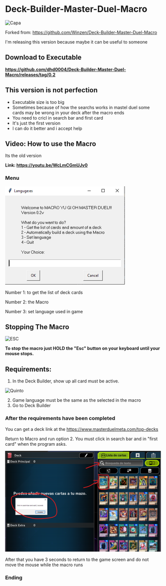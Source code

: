 # Deck-Builder-Master-Duel-Macro
![Capa](https://img.konami.com/yugioh/masterduel/images/logo.png)

Forked from: 
https://github.com/Winzen/Deck-Builder-Master-Duel-Macro

I'm releasing this version because maybe it can be useful to someone
## Download to Executable

**https://github.com/dhd0004/Deck-Builder-Master-Duel-Macro/releases/tag/0.2**

## **This version is not perfection**

- Executable size is too big 
- Sometimes because of how the searchs works in mastel duel some cards may be wrong in your deck after the macro ends
- You need to cricl in search bar and first card
- It's just the first version
- I can do it better and i accept help

## Video: How to use the Macro
Its the old version

**Link: https://youtu.be/WcLmCGmUJv0**
### Menu
![](img/2022-04-10-19-48-20.png)

Number 1: to get the list of deck cards

Number 2: the Macro

Number 3: set language used in game

## **Stopping The Macro**

![ESC](https://www.wambooli.com/blog/wp-content/uploads/2016/10/Escape-key.jpg)

**To stop the macro just HOLD the "Esc" button on your keyboard until your mouse stops.**

## **Requirements:**

1. In the Deck Builder, show up all card must be active.

![Quinto](https://cdn.discordapp.com/attachments/341613211478392833/960986980840271942/unknown.png)

2. Game language must be the same as the selected in the macro
3. Go to Deck Builder

### After the requirements have been completed

You can get a deck link at the https://www.masterduelmeta.com/top-decks

Return to Macro and run option 2. You must click in search bar and in "first card" when the program asks.

![](img/2022-04-10-19-49-03.png)

After that you have 3 seconds to return to the game screen and do not move the mouse while the macro runs


### Ending


